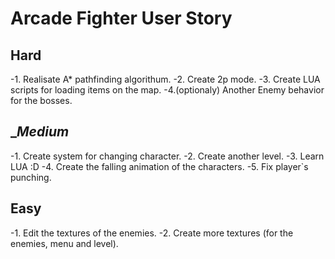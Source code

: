 Arcade Fighter User Story
=========================
____Hard____
------------
-1. Realisate A* pathfinding algorithum.
-2. Create 2p mode. 
-3. Create LUA scripts for loading items on the map.
-4.(optionaly) Another Enemy behavior for the bosses.

____Medium___
-------------
-1. Create system for changing character.
-2. Create another level.
-3. Learn LUA :D
-4. Create the falling animation of the characters.
-5. Fix player`s punching. 

____Easy____
------------
-1. Edit the textures of the enemies.
-2. Create more textures (for the enemies, menu and level).
